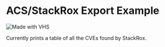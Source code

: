 # ACS/StackRox Export Example

![Made with VHS](https://vhs.charm.sh/vhs-6oVYwxgou22QgkIgZackdK.gif)

Currently prints a table of all the CVEs found by StackRox.

